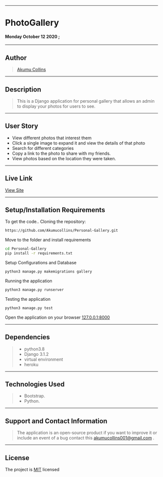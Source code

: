 ***

# PhotoGallery

#### **Monday October 12 2020** ;

---

## Author
> [Akumu Collins](https://github.com/Akumucollins)

***

## Description
>This is a Django application for personal gallery that allows an admin to display your photos for users to see.

---

## User Story  
  
* View different photos that interest them  
* Click a single image to expand it and view the details of that photo  
* Search for different categories   
* Copy a link to the photo to share with my friends.  
* View photos based on the location they were taken.  

---

## Live Link
[View Site](https://collinsgallery.herokuapp.com/)

***

## Setup/Installation Requirements
To get the code..
Cloning the repository:
  ```bash
 https://github.com/Akumucollins/Personal-Gallery.git
  ```
Move to the folder and install requirements
  ```bash
  cd Personal-Gallery
  pip install -r requirements.txt
  ```
Setup Configurations and  Database
  ```bash 
  python3 manage.py makemigrations gallery 
  ``` 
Running the application
  ```bash
  python3 manage.py runserver
  ```
  
Testing the application
  ```bash
  python3 manage.py test
  ```
Open the application on your browser 
[127.0.0.1:8000](http://127.0.0.1:8000/)

---

## Dependencies
>* python3.8
>* Django 3.1.2
>* virtual environment
>* heroku
***

## Technologies Used
>* Bootstrap.
>* Python.

 
---

## Support and Contact Information
> The application is an open-source product if you  want to improve it or include an event of a bug  contact this
> akumucollins001@gmail.com .
***

## License
The project is [MIT](LICENSE) licensed 